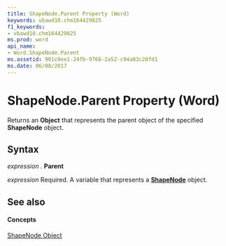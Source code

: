 ```yaml
---
title: ShapeNode.Parent Property (Word)
keywords: vbawd10.chm164429825
f1_keywords:
- vbawd10.chm164429825
ms.prod: word
api_name:
- Word.ShapeNode.Parent
ms.assetid: 901c0ee1-24fb-9768-2a52-c94a03c28fd1
ms.date: 06/08/2017
---
```



# ShapeNode.Parent Property (Word)

Returns an **Object** that represents the parent object of the specified **ShapeNode** object.


## Syntax

 _expression_ . **Parent**

 _expression_ Required. A variable that represents a **[ShapeNode](shapenode-object-word.md)** object.


## See also


#### Concepts


[ShapeNode Object](shapenode-object-word.md)

